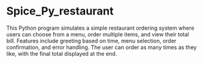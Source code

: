 # Spice_Py_restaurant
This Python program simulates a simple restaurant ordering system where users can choose from a menu, order multiple items, and view their total bill. Features include greeting based on time, menu selection, order confirmation, and error handling. The user can order as many times as they like, with the final total displayed at the end.
